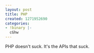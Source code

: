 ```yaml
---
layout: post
title: PHP
created: 1271952690
categories:
- !binary |-
  cGhw
---
```

PHP doesn't suck. It's the APIs that suck.
